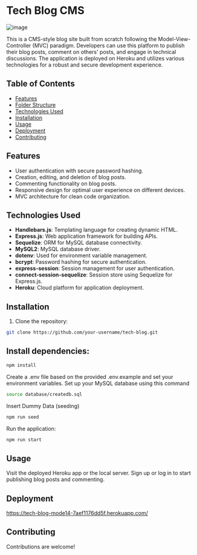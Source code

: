 # Tech Blog CMS

![image](https://github.com/Yogesh699/Tech-Blog/assets/143371945/ccb8a3da-9636-4790-88c9-927f6f3044b5)

This is a CMS-style blog site built from scratch following the Model-View-Controller (MVC) paradigm. Developers can use this platform to publish their blog posts, comment on others' posts, and engage in technical discussions. The application is deployed on Heroku and utilizes various technologies for a robust and secure development experience.

## Table of Contents

- [Features](#features)
- [Folder Structure](#folder-structure)
- [Technologies Used](#technologies-used)
- [Installation](#installation)
- [Usage](#usage)
- [Deployment](#deployment)
- [Contributing](#contributing)

## Features

- User authentication with secure password hashing.
- Creation, editing, and deletion of blog posts.
- Commenting functionality on blog posts.
- Responsive design for optimal user experience on different devices.
- MVC architecture for clean code organization.

## Technologies Used

- **Handlebars.js**: Templating language for creating dynamic HTML.
- **Express.js**: Web application framework for building APIs.
- **Sequelize**: ORM for MySQL database connectivity.
- **MySQL2**: MySQL database driver.
- **dotenv**: Used for environment variable management.
- **bcrypt**: Password hashing for secure authentication.
- **express-session**: Session management for user authentication.
- **connect-session-sequelize**: Session store using Sequelize for Express.js.
- **Heroku**: Cloud platform for application deployment.

## Installation

1. Clone the repository:
```bash
git clone https://github.com/your-username/tech-blog.git
```

## Install dependencies:
```bash
npm install
```
Create a .env file based on the provided .env.example and set your environment variables.
Set up your MySQL database using this command 
```bash
source database/createdb.sql
```
Insert Dummy Data (seeding)
```bash
npm run seed
```
Run the application:
```bash
npm run start
```
## Usage
Visit the deployed Heroku app or the local server.
Sign up or log in to start publishing blog posts and commenting.

## Deployment
https://tech-blog-mode14-7aef1176dd5f.herokuapp.com/

## Contributing
Contributions are welcome! 


